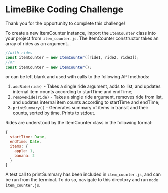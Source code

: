 # LimeBike Coding Challenge

Thank you for the opportunity to complete this challenge!

To create a new ItemCounter instance, import the `ItemCounter` class into your project from `item_counter.js`. The ItemCounter constructor takes an array of rides as an argument...

```javascript
//with rides
const itemCounter = new ItemCounter([ride1, ride2, ride3]);
//or
const itemCounter = new ItemCounter();
```

 or can be left blank and used with calls to the following API methods:

1. `addRide(ride)` - Takes a single ride argument, adds to list, and updates internal item counts according to startTime and endTime;
2. `removeRide(ride)` - Takes a single ride argument, removes ride from list, and updates internal item counts according to startTime and endTime;
3. `printSummary()` - Generates summary of items in transit and their counts, sorted by time. Prints to stdout.

Rides are understood by the ItemCounter class in the following format:

```javascript
{
  startTime: Date,
  endTime: Date,
  items: {
    apple: 1,
    banana: 2
  }
}
```

A test call to printSummary has been included in `item_counter.js`, and can be run from the terminal.
To do so, navigate to this directory and run `node item_counter.js`.
